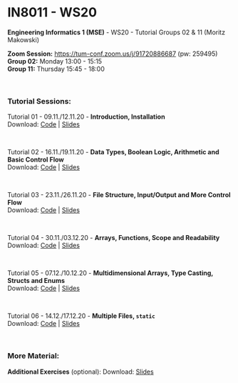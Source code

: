 # IN8011 - WS20

**Engineering Informatics 1 (MSE)** - WS20 - Tutorial Groups 02 & 11 (Moritz Makowski)

**Zoom Session:** https://tum-conf.zoom.us/j/91720886687 (pw: 259495)<br/>
**Group 02:** Monday 13:00 - 15:15<br/>
**Group 11:** Thursday 15:45 - 18:00

<br/>

### Tutorial Sessions:

Tutorial 01 - 09.11./12.11.20 - **Introduction, Installation** <br/>
Download:
[Code](https://gitlab.lrz.de/dostuffthatmatters/IN8011-WS20/-/archive/main/IN8011-WS20-main.zip?path=tutorial-01) |
[Slides](https://gitlab.lrz.de/dostuffthatmatters/IN8011-WS20/-/raw/main/slides/IN8011-T01-moritz-makowski.pdf?inline=false)

<br/>

Tutorial 02 - 16.11./19.11.20 - **Data Types, Boolean Logic, Arithmetic and Basic Control Flow** <br/>
Download:
[Code](https://gitlab.lrz.de/dostuffthatmatters/IN8011-WS20/-/archive/main/IN8011-WS20-main.zip?path=tutorial-02) |
[Slides](https://gitlab.lrz.de/dostuffthatmatters/IN8011-WS20/-/raw/main/slides/IN8011-T02-moritz-makowski.pdf?inline=false)

<br/>

Tutorial 03 - 23.11./26.11.20 - **File Structure, Input/Output and More Control Flow** <br/>
Download:
[Code](https://gitlab.lrz.de/dostuffthatmatters/IN8011-WS20/-/archive/main/IN8011-WS20-main.zip?path=tutorial-03) |
[Slides](https://gitlab.lrz.de/dostuffthatmatters/IN8011-WS20/-/raw/main/slides/IN8011-T03-moritz-makowski.pdf?inline=false)

<br/>

Tutorial 04 - 30.11./03.12.20 - **Arrays, Functions, Scope and Readability** <br/>
Download:
[Code](https://gitlab.lrz.de/dostuffthatmatters/IN8011-WS20/-/archive/main/IN8011-WS20-main.zip?path=tutorial-04) |
[Slides](https://gitlab.lrz.de/dostuffthatmatters/IN8011-WS20/-/raw/main/slides/IN8011-T04-moritz-makowski.pdf?inline=false)

<br/>

Tutorial 05 - 07.12./10.12.20 - **Multidimensional Arrays, Type Casting, Structs and Enums** <br/>
Download:
[Code](https://gitlab.lrz.de/dostuffthatmatters/IN8011-WS20/-/archive/main/IN8011-WS20-main.zip?path=tutorial-05) |
[Slides](https://gitlab.lrz.de/dostuffthatmatters/IN8011-WS20/-/raw/main/slides/IN8011-T05-moritz-makowski.pdf?inline=false)

<br/>

Tutorial 06 - 14.12./17.12.20 - **Multiple Files, `static`** <br/>
Download:
[Code](https://gitlab.lrz.de/dostuffthatmatters/IN8011-WS20/-/archive/main/IN8011-WS20-main.zip?path=tutorial-06) |
[Slides](https://gitlab.lrz.de/dostuffthatmatters/IN8011-WS20/-/raw/main/slides/IN8011-T06-moritz-makowski.pdf?inline=false)

<br/>

### More Material:

**Additional Exercises** (optional):
Download: [Slides](https://gitlab.lrz.de/dostuffthatmatters/IN8011-WS20/-/raw/main/slides/IN8011-additional-exercises-moritz-makowski.pdf?inline=false)